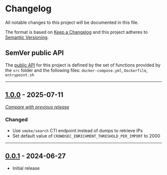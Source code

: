 # Changelog
All notable changes to this project will be documented in this file.

The format is based on [Keep a Changelog](https://keepachangelog.com/en/) and this project adheres to [Semantic Versioning](https://semver.org/spec/v2.0.0.html).

## SemVer public API

The [public API](https://semver.org/spec/v2.0.0.html#spec-item-1)  for this project is defined by the set of 
functions provided by the `src` folder and the following files: `docker-compose.yml`, `Dockerfile`, `entrypoint.sh`

---


## [1.0.0](https://github.com/crowdsecurity/cs-opencti-external-import-connector/releases/tag/v1.1.0) - 2025-07-11
[_Compare with previous release_](https://github.com/crowdsecurity/cs-opencti-external-import-connector/compare/v0.0.1...v1.0.0)

### Changed

- Use `smoke/search` CTI endpoint instead of dumps to retrieve IPs
- Set default value of `CROWDSEC_ENRICHMENT_THRESHOLD_PER_IMPORT` to 2000

---

## [0.0.1](https://github.com/crowdsecurity/cs-opencti-external-import-connector/releases/tag/v0.0.1) - 2024-06-27

- Initial release
